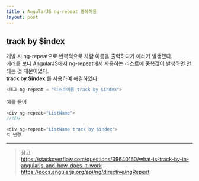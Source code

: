 ```yaml
---
title : AngularJS ng-repeat 중복허용
layout: post
---
```


## track by $index

개발 시 ng-repeat으로 반복적으로 사람 이름을 출력하다가 에러가 발생했다.  
에러를 보니 AngularJS에서 ng-repeat에서 사용하는 리스트에 중복값이 발생하면 안되는 것 때문이었다.  
**track by $index** 를 사용하여 해결하였다.

```javascript
<태그 ng-repeat = "리스트이름 track by $index">
```

예를 들어
```javascript
<div ng-repeat="ListName">
//에서

<div ng-repeat="ListName track by $index">
로 변경
``` 

---  

>참고  
><https://stackoverflow.com/questions/39640160/what-is-track-by-in-angularjs-and-how-does-it-work> 
><https://docs.angularjs.org/api/ng/directive/ngRepeat>
